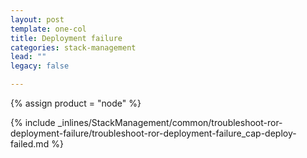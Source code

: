 ```yaml
---
layout: post
template: one-col
title: Deployment failure
categories: stack-management
lead: ""
legacy: false

---
```

{% assign product = "node" %}

{% include _inlines/StackManagement/common/troubleshoot-ror-deployment-failure/troubleshoot-ror-deployment-failure_cap-deploy-failed.md %}
